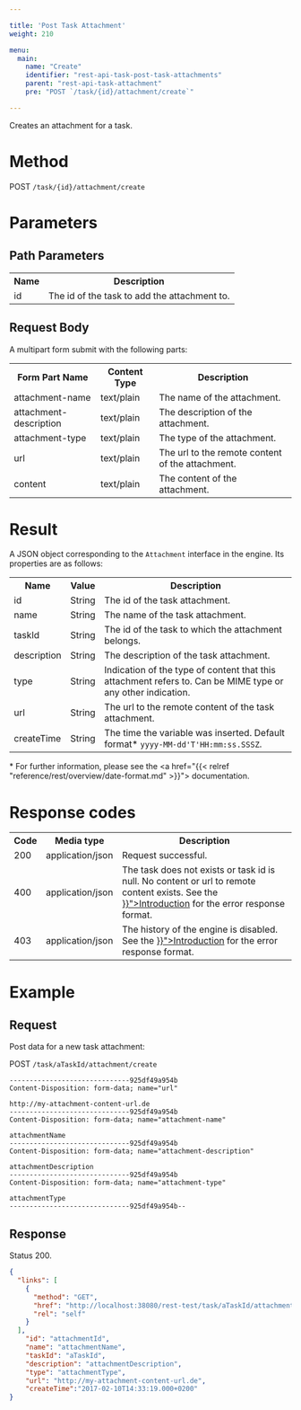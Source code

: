 ```yaml
---

title: 'Post Task Attachment'
weight: 210

menu:
  main:
    name: "Create"
    identifier: "rest-api-task-post-task-attachments"
    parent: "rest-api-task-attachment"
    pre: "POST `/task/{id}/attachment/create`"

---
```


Creates an attachment for a task.

# Method

POST `/task/{id}/attachment/create`


# Parameters

## Path Parameters

<table class="table table-striped">
  <tr>
    <th>Name</th>
    <th>Description</th>
  </tr>
  <tr>
    <td>id</td>
    <td>The id of the task to add the attachment to.</td>
  </tr>
</table>

## Request Body

A multipart form submit with the following parts:

<table class="table table-striped">
  <tr>
    <th>Form Part Name</th>
    <th>Content Type</th>
    <th>Description</th>
  </tr>
  <tr>
    <td>attachment-name</td>
    <td>text/plain</td>
    <td>The name of the attachment.</td>
  </tr>
  <tr>
    <td>attachment-description</td>
    <td>text/plain</td>
    <td>The description of the attachment.</td>
  </tr>
  <tr>
    <td>attachment-type</td>
    <td>text/plain</td>
    <td>The type of the attachment.</td>
  </tr>
  <tr>
    <td>url</td>
    <td>text/plain</td>
    <td>The url to the remote content of the attachment.</td>
  </tr>
  <tr>
    <td>content</td>
    <td>text/plain</td>
    <td>The content of the attachment.</td>
  </tr>
</table>


# Result

A JSON object corresponding to the `Attachment` interface in the engine.
Its properties are as follows:

<table class="table table-striped">
  <tr>
    <th>Name</th>
    <th>Value</th>
    <th>Description</th>
  </tr>
  <tr>
    <td>id</td>
    <td>String</td>
    <td>The id of the task attachment.</td>
  </tr>
  <tr>
    <td>name</td>
    <td>String</td>
    <td>The name of the task attachment.</td>
  </tr>
  <tr>
    <td>taskId</td>
    <td>String</td>
    <td>The id of the task to which the attachment belongs.</td>
  </tr>
  <tr>
    <td>description</td>
    <td>String</td>
    <td>The description of the task attachment.</td>
  </tr>
  <tr>
    <td>type</td>
    <td>String</td>
    <td>Indication of the type of content that this attachment refers to. Can be MIME type or any other indication.</td>
  </tr>
  <tr>
    <td>url</td>
    <td>String</td>
    <td>The url to the remote content of the task attachment.</td>
  </tr>
  <tr>
    <td>createTime</td>
    <td>String</td>
    <td>The time the variable was inserted. Default format* <code>yyyy-MM-dd'T'HH:mm:ss.SSSZ</code>.</td>
  </tr>
</table>

\* For further information, please see the <a href="{{< relref "reference/rest/overview/date-format.md" >}}"> documentation</a>.

# Response codes

<table class="table table-striped">
  <tr>
    <th>Code</th>
    <th>Media type</th>
    <th>Description</th>
  </tr>
  <tr>
    <td>200</td>
    <td>application/json</td>
    <td>Request successful.</td>
  </tr>
  <tr>
    <td>400</td>
    <td>application/json</td>
    <td>The task does not exists or task id is null. No content or url to remote content exists. See the <a href="{{< relref "reference/rest/overview/_index.md#error-handling" >}}">Introduction</a> for the error response format.</td>
  </tr>
  <tr>
    <td>403</td>
    <td>application/json</td>
    <td>The history of the engine is disabled. See the <a href="{{< relref "reference/rest/overview/_index.md#error-handling" >}}">Introduction</a> for the error response format.</td>
  </tr>
</table>


# Example

## Request

Post data for a new task attachment:

POST `/task/aTaskId/attachment/create`


```
------------------------------925df49a954b
Content-Disposition: form-data; name="url"

http://my-attachment-content-url.de
------------------------------925df49a954b
Content-Disposition: form-data; name="attachment-name"

attachmentName
------------------------------925df49a954b
Content-Disposition: form-data; name="attachment-description"

attachmentDescription
------------------------------925df49a954b
Content-Disposition: form-data; name="attachment-type"

attachmentType
------------------------------925df49a954b--
```

## Response

Status 200.

```json
{
  "links": [
    {
      "method": "GET",
      "href": "http://localhost:38080/rest-test/task/aTaskId/attachment/aTaskAttachmentId",
      "rel": "self"
    }
  ],
    "id": "attachmentId",
    "name": "attachmentName",
    "taskId": "aTaskId",
    "description": "attachmentDescription",
    "type": "attachmentType",
    "url": "http://my-attachment-content-url.de",
    "createTime":"2017-02-10T14:33:19.000+0200"
}
```
